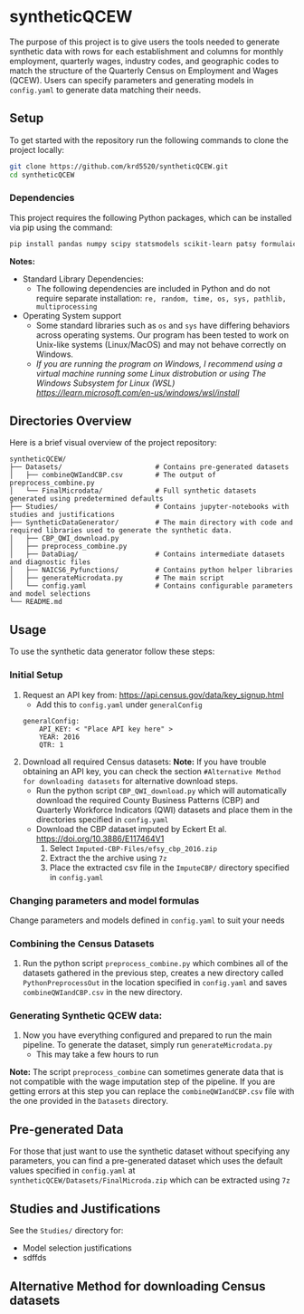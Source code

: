 
# syntheticQCEW
The purpose of this project is to give users the tools needed to generate synthetic data with rows for each establishment and columns for monthly employment, quarterly wages, industry codes, and geographic codes to match the structure of the Quarterly Census on Employment and Wages (QCEW). Users can specify parameters and generating models in `config.yaml` to generate data matching their needs.


## Setup
To get started with the repository run the following commands to clone the project locally:
```bash
git clone https://github.com/krd5520/syntheticQCEW.git
cd syntheticQCEW
```
### Dependencies
This project requires the following Python packages, which can be installed via pip using the command:
```bash
pip install pandas numpy scipy statsmodels scikit-learn patsy formulaic pyyaml tqdm
```
**Notes:**
* Standard Library Dependencies:
  * The following dependencies are included in Python and do not require separate installation: `re, random, time, os, sys, pathlib, multiprocessing`
* Operating System support
  * Some standard libraries such as `os` and `sys` have differing behaviors across operating systems. Our program has been tested to work on Unix-like systems (Linux/MacOS) and may not behave correctly on Windows.
  * *If you are running the program on Windows, I recommend using a virtual machine running some Linux distrobution or using The Windows Subsystem for Linux (WSL) https://learn.microsoft.com/en-us/windows/wsl/install*

## Directories Overview
Here is a brief visual overview of the project repository:
```
syntheticQCEW/
├── Datasets/               		# Contains pre-generated datasets
│   ├── combineQWIandCBP.csv    	# The output of preprocess_combine.py
│   └── FinalMicrodata/				# Full synthetic datasets generated using predetermined defaults
├── Studies/						# Contains jupyter-notebooks with studies and justifications
├── SyntheticDataGenerator/			# The main directory with code and required libraries used to generate the synthetic data.
│   ├── CBP_QWI_download.py
│   ├── preprocess_combine.py
│   ├── DataDiag/					# Contains intermediate datasets and diagnostic files
│   ├── NAICS6_Pyfunctions/			# Contains python helper libraries
│   ├── generateMicrodata.py		# The main script
│   └── config.yaml					# Contains configurable parameters and model selections
└── README.md
```

## Usage
To use the synthetic data generator follow these steps:
### Initial Setup
1. Request an API key from: https://api.census.gov/data/key_signup.html
	* Add this to `config.yaml` under `generalConfig`
	```
	generalConfig:
		API_KEY: < "Place API key here" >
		YEAR: 2016
		QTR: 1
	```
2. Download all required Census datasets:
**Note:** If you have trouble obtaining an API key, you can check the section `#Alternative Method for downloading datasets` for alternative download steps.
	* Run the python script `CBP_QWI_download.py`	which will automatically download the required County Business Patterns (CBP) and Quarterly Workforce Indicators (QWI) datasets and place them in the directories specified in `config.yaml`
	* Download the CBP dataset imputed by Eckert Et al. https://doi.org/10.3886/E117464V1
		1. Select `Imputed-CBP-Files/efsy_cbp_2016.zip`
		2. Extract the the archive using `7z`
		4. Place the extracted csv file in the `ImputeCBP/` directory specified in `config.yaml`
### Changing parameters and model formulas
Change parameters and models defined in `config.yaml` to suit your needs
### Combining the Census Datasets
1. Run the python script `preprocess_combine.py` which combines all of the datasets gathered in the previous step, creates a new directory called `PythonPreprocessOut` in the location specified in `config.yaml` and saves `combineQWIandCBP.csv` in the new directory.
### Generating Synthetic QCEW data:
1. Now you have everything configured and prepared to run the main pipeline. To generate the dataset, simply run `generateMicrodata.py`
	* This may take a few hours to run

**Note:**  The script `preprocess_combine` can sometimes generate data that is not compatible with the wage imputation step of the pipeline. If you are getting errors at this step you can replace the `combineQWIandCBP.csv` file with the one provided in the `Datasets` directory.

## Pre-generated Data
For those that just want to use the synthetic dataset without specifying any parameters, you can find a pre-generated dataset which uses the default values specified in `config.yaml` at `syntheticQCEW/Datasets/FinalMicroda.zip` which can be extracted using `7z`

## Studies and Justifications
See the `Studies/` directory for:
* Model selection justifications
* sdffds
## Alternative Method for downloading Census datasets

